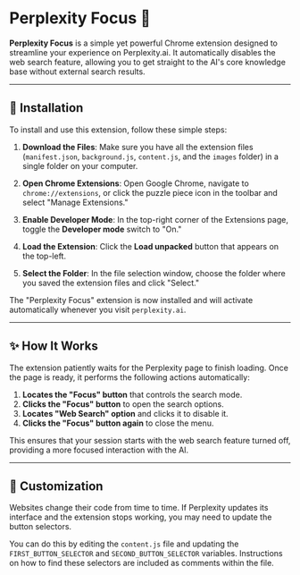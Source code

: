 # Perplexity Focus 🔎

**Perplexity Focus** is a simple yet powerful Chrome extension designed to streamline your experience on Perplexity.ai. It automatically disables the web search feature, allowing you to get straight to the AI's core knowledge base without external search results.

---

## 🚀 Installation

To install and use this extension, follow these simple steps:

1.  **Download the Files**: Make sure you have all the extension files (`manifest.json`, `background.js`, `content.js`, and the `images` folder) in a single folder on your computer.

2.  **Open Chrome Extensions**: Open Google Chrome, navigate to `chrome://extensions`, or click the puzzle piece icon in the toolbar and select "Manage Extensions."

3.  **Enable Developer Mode**: In the top-right corner of the Extensions page, toggle the **Developer mode** switch to "On."

4.  **Load the Extension**: Click the **Load unpacked** button that appears on the top-left.

5.  **Select the Folder**: In the file selection window, choose the folder where you saved the extension files and click "Select."

The "Perplexity Focus" extension is now installed and will activate automatically whenever you visit `perplexity.ai`.

---

## ✨ How It Works

The extension patiently waits for the Perplexity page to finish loading. Once the page is ready, it performs the following actions automatically:

1.  **Locates the "Focus" button** that controls the search mode.
2.  **Clicks the "Focus" button** to open the search options.
3.  **Locates "Web Search" option** and clicks it to disable it.
4.  **Clicks the "Focus" button again** to close the menu.

This ensures that your session starts with the web search feature turned off, providing a more focused interaction with the AI.

---

## 🔧 Customization

Websites change their code from time to time. If Perplexity updates its interface and the extension stops working, you may need to update the button selectors.

You can do this by editing the `content.js` file and updating the `FIRST_BUTTON_SELECTOR` and `SECOND_BUTTON_SELECTOR` variables. Instructions on how to find these selectors are included as comments within the file.
